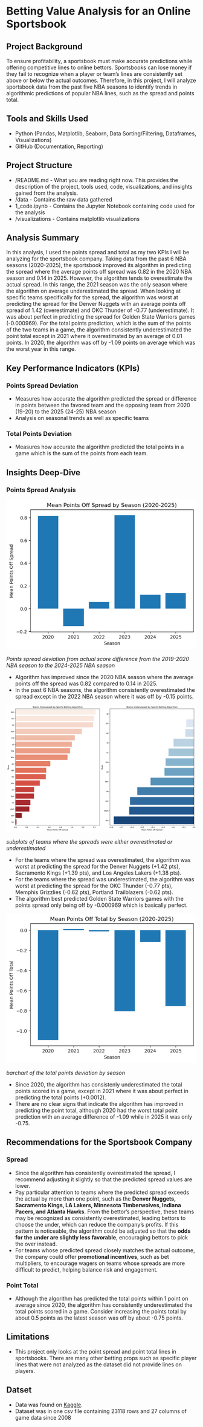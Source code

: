 # Betting Value Analysis for an Online Sportsbook

## Project Background
To ensure profitability, a sportsbook must make accurate predictions while offering competitive lines to online bettors. Sportsbooks can lose money if they fail to recognize when a player or team’s lines are consistently set above or below the actual outcomes. Therefore, in this project, I will analyze sportsbook data from the past five NBA seasons to identify trends in algorithmic predictions of popular NBA lines, such as the spread and points total.

## Tools and Skills Used
- Python (Pandas, Matplotlib, Seaborn, Data Sorting/Filtering, Dataframes, Visualizations)
- GitHub (Documentation, Reporting)

## Project Structure
- /README.md - What you are reading right now. This provides the description of the project, tools used, code, visualizations, and insights gained from the analysis.
- /data - Contains the raw data gathered
- 1_code.ipynb - Contains the Jupyter Notebook containing code used for the analysis
- /visualizations - Contains matplotlib visualizations 

## Analysis Summary
In this analysis, I used the points spread and total as my two KPIs I will be analyzing for the sportsbook company. Taking data from the past 6 NBA seasons (2020-2025), the sportsbook improved its algorithm in predicting the spread where the average points off spread was 0.82 in the 2020 NBA season and 0.14 in 2025. However, the algorithm tends to overestimate the actual spread. In this range, the 2021 season was the only season where the algorithm on average underestimated the spread. When looking at specific teams specifically for the spread, the algorithm was worst at predicting the spread for the Denver Nuggets with an average points off spread of 1.42 (overestimate) and OKC Thunder of -0.77 (underestimate). It was about perfect in predicting the spread for Golden State Warriors games (-0.000969). For the total points prediction, which is the sum of the points of the two teams in a game, the algorithm consistently underestimated the point total except in 2021 where it overestimated by an average of 0.01 points. In 2020, the algorithm was off by -1.09 points on average which was the worst year in this range. 

## Key Performance Indicators (KPIs)
### Points Spread Deviation 
- Measures how accurate the algorithm predicted the spread or difference in points between the favored team and the opposing team from 2020 (19-20) to the 2025 (24-25) NBA season
- Analysis on seasonal trends as well as specific teams 

### Total Points Deviation 
- Measures how accurate the algorithm predicted the total points in a game which is the sum of the points from each team.

## Insights Deep-Dive
### Points Spread Analysis
![pts spread by season](https://github.com/jaylenroope-afk/Betting_Value_Analysis/blob/main/Visualizations/season_pts_spread.png)

*Points spread deviation from actual score difference from the 2019-2020 NBA season to the 2024-2025 NBA season*
- Algorithm has improved since the 2020 NBA season where the average points off the spread was 0.82 compared to 0.14 in 2025.
- In the past 6 NBA seasons, the algorithm consistently overestimated the spread except in the 2022 NBA season where it was off by -0.15 points.

![pts_spread_by_team](https://github.com/jaylenroope-afk/Betting_Value_Analysis/blob/main/Visualizations/avg_pts_spread_by_team_subplot.png)

*subplots of teams where the spreads were either overestimated or underestimated*
- For the teams where the spread was overestimated, the algorithm was worst at predicting the spread for the Denver Nuggets (+1.42 pts), Sacramento Kings (+1.39 pts), and Los Angeles Lakers (+1.38 pts).
- For the teams where the spread was underestimated, the algorithm was worst at predicting the spread for the OKC Thunder (-0.77 pts), Memphis Grizzlies (-0.62 pts), Portland Trailblazers (-0.62 pts).
- The algorithm best predicted Golden State Warriors games with the points spread only being off by -0.000969 which is basically perfect.

![total pts dff by season](https://github.com/jaylenroope-afk/Betting_Value_Analysis/blob/main/Visualizations/season_total_pts_diff.png)

*barchart of the total points deviation by season*
- Since 2020, the algorithm has consistenly underestimated the total points scored in a game, except in 2021 where it was about perfect in predicting the total points (+0.0012).
- There are no clear signs that indicate the algorithm has improved in predicting the point total, although 2020 had the worst total point prediction with an average difference of -1.09 while in 2025 it was only -0.75.

## Recommendations for the Sportsbook Company
### Spread
- Since the algorithm has consistently overestimated the spread, I recommend adjusting it slightly so that the predicted spread values are lower.
- Pay particular attention to teams where the predicted spread exceeds the actual by more than one point, such as the **Denver Nuggets, Sacramento Kings, LA Lakers, Minnesota Timberwolves, Indiana Pacers, and Atlanta Hawks**. From the bettor’s perspective, these teams may be recognized as consistently overestimated, leading bettors to choose the under, which can reduce the company’s profits. If this pattern is noticeable, the algorithm could be adjusted so that the **odds for the under are slightly less favorable**, encouraging bettors to pick the over instead.
- For teams whose predicted spread closely matches the actual outcome, the company could offer **promotional incentives**, such as bet multipliers, to encourage wagers on teams whose spreads are more difficult to predict, helping balance risk and engagement.

### Point Total
- Although the algorithm has predicted the total points within 1 point on average since 2020, the algorithm has consistently underestimated the total points scored in a game. Consider increasing the points total by about 0.5 points as the latest season was off by about -0.75 points.

## Limitations
- This project only looks at the point spread and point total lines in sportsbooks. There are many other betting props such as specific player lines that were not analyzed as the dataset did not provide lines on players.

## Datset
- Data was found on [Kaggle](https://www.kaggle.com/datasets/cviaxmiwnptr/nba-betting-data-october-2007-to-june-2024).
- Dataset was in one csv file containing 23118 rows and 27 columns of game data since 2008

